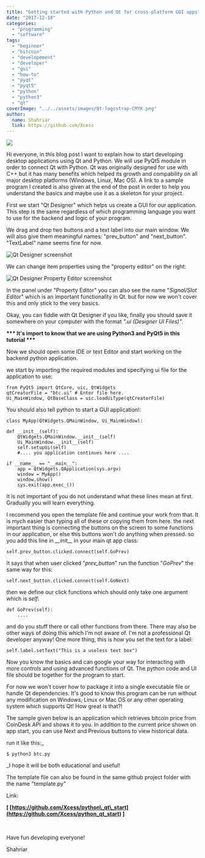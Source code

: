 ```yaml
---
title: "Getting started with Python and Qt for cross-platform GUI apps"
date: "2017-12-18"
categories: 
  - "programming"
  - "software"
tags: 
  - "beginner"
  - "bitcoin"
  - "developement"
  - "developer"
  - "gui"
  - "how-to"
  - "pyqt"
  - "pyqt5"
  - "python"
  - "python3"
  - "qt"
coverImage: "../../assets/images/Qt-logostrap-CMYK.png"
author:
  name: Shahriar
  link: https://github.com/Xcess
---
```


![](../../assets/images/Qt-logostrap-CMYK.png)

Hi everyone, in this blog post I want to explain how to start developing desktop applications using Qt and Python. We will use PyQt5 module in order to connect Qt with Python. Qt was originally designed for use with C++ but it has many benefits which helped its growth and compability on all major desktop platforms (Windows, Linux, Mac OS). A link to a sample program I created is also given at the end of the post in order to help you understand the basics and maybe use it as a skeleton for your project.

First we start "Qt Designer" which helps us create a GUI for our application. This step is the same regardless of which programming language you want to use for the backend and logic of your program.

We drag and drop two buttons and a text label into our main window. We will also give them meaningful names: "prev\_button" and "next\_button". "TextLabel" name seems fine for now.

![Qt Designer screenshot](../../assets/images/Qt-designer-start.png) 

We can change item properties using the "property editor" on the right:

![Qt Designer Property Editor screenshot](../../assets/images/Qt-property-editor.png)

In the panel under "Property Editor" you can also see the name "_Signal/Slot Editor_" which is an important functionality in Qt. but for now we won't cover this and only stick to the very basics.

Okay, you can fiddle with Qt Designer if you like, finally you should save it somewhere on your computer with the format _".ui (Designer UI Files)"_.

**\*\*\* It's import to know that we are using Python3 and PyQt5 in this tutorial \*\*\***

Now we should open some IDE or text Editor and start working on the backend python application.

we start by importing the required modules and specifying ui file for the application to use:

```
from PyQt5 import QtCore, uic, QtWidgets
qtCreatorFile = "btc.ui" # Enter file here.
Ui_MainWindow, QtBaseClass = uic.loadUiType(qtCreatorFile)
```

You should also tell python to start a GUI application!:

```
class MyApp(QtWidgets.QMainWindow, Ui_MainWindow):

def __init__(self):
    QtWidgets.QMainWindow.__init__(self)
    Ui_MainWindow.__init__(self)
    self.setupUi(self)
    #.... you application continues here ....

if __name__ == "__main__":
    app = QtWidgets.QApplication(sys.argv)
    window = MyApp()
    window.show()
    sys.exit(app.exec_())
```

It is not important of you do not understand what these lines mean at first. Gradually you will learn everything.

I recommend you open the template file and continue your work from that. It is mych easier than typing all of these or copying them from here. the next important thing is connecting the buttons on the screen to some functions in our application, or else this buttons won't do anything when pressed. so you add this line in _\_\_init\_\__ in your main qt app class:

```
self.prev_button.clicked.connect(self.GoPrev)
```

It says that when user clicked "_prev\_button_" run the function "_GoPrev_" the same way for this:

```
self.next_button.clicked.connect(self.GoNext)
```

then we define our click functions which should only take one argument which is _self_:

```
def GoPrev(self):
    ....
```

and do you stuff there or call other functions from there. There may also be other ways of doing this which I'm not aware of. I'm not a professional Qt developer anyway! One more thing, this is how you set the text for a label:

```
self.label.setText("This is a useless text box")
```

Now you know the basics and can google your way for interacting with more controls and using advanced functions of Qt. The python code and UI file should be together for the program to start.

For now we won't cover how to package it into a single executable file or handle Qt dependencies. It's good to know this program can be run without any modification on Windows, Linux or Mac OS or any other operating system which supports Qt! How great is that?!

The sample given below is an application which retrieves bitcoin price from CoinDesk API and shows it to you. In addition to the current price shown on app start, you can use Next and Previous buttons to view historical data.

run it like this:_

```
$ python3 btc.py
```

_I hope it will be both educational and useful!

The template file can also be found in the same github project folder with the name "template.py"

Link:

**\[ [https://github.com/Xcess/python\_qt\_start](https://github.com/Xcess/python_qt_start) \]**

 

Have fun developing everyone!

Shahriar
